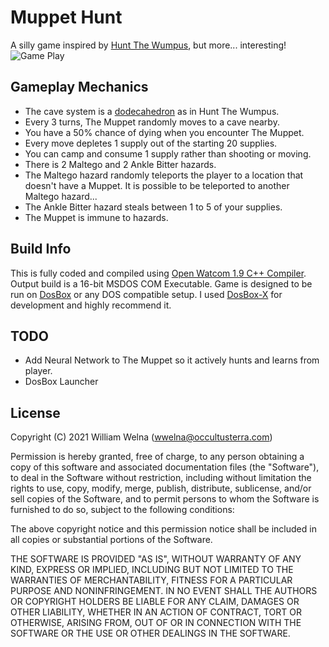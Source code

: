 # Muppet Hunt
A silly game inspired by [Hunt The Wumpus](https://en.wikipedia.org/wiki/Hunt_the_Wumpus), but more... interesting!
![Game Play](https://i.imgur.com/cZIMkai.png)

## Gameplay Mechanics
* The cave system is a [dodecahedron](https://en.wikipedia.org/wiki/File:Hunt_the_Wumpus_map.svg) as in Hunt The Wumpus.
* Every 3 turns, The Muppet randomly moves to a cave nearby.
* You have a 50% chance of dying when you encounter The Muppet.
* Every move depletes 1 supply out of the starting 20 supplies.
* You can camp and consume 1 supply rather than shooting or moving.
* There is 2 Maltego and 2 Ankle Bitter hazards.
* The Maltego hazard randomly teleports the player to a location that doesn't have a Muppet. It is possible to be teleported to another Maltego hazard...
* The Ankle Bitter hazard steals between 1 to 5 of your supplies.
* The Muppet is immune to hazards. 

## Build Info
This is fully coded and compiled using [Open Watcom 1.9 C++ Compiler](www.openwatcom.org/). Output build is a 16-bit MSDOS COM Executable. Game is designed to be run on [DosBox](https://dosbox.com) or any DOS compatible setup. I used [DosBox-X](https://dosbox-x.com) for development and highly recommend it.

## TODO
* Add Neural Network to The Muppet so it actively hunts and learns from player.
* DosBox Launcher

## License
 
Copyright (C) 2021 William Welna (wwelna@occultusterra.com)

Permission is hereby granted, free of charge, to any person obtaining a copy
of this software and associated documentation files (the "Software"), to deal
in the Software without restriction, including without limitation the rights
to use, copy, modify, merge, publish, distribute, sublicense, and/or sell
copies of the Software, and to permit persons to whom the Software is
furnished to do so, subject to the following conditions:

The above copyright notice and this permission notice shall be included in
all copies or substantial portions of the Software.

THE SOFTWARE IS PROVIDED "AS IS", WITHOUT WARRANTY OF ANY KIND, EXPRESS OR
IMPLIED, INCLUDING BUT NOT LIMITED TO THE WARRANTIES OF MERCHANTABILITY,
FITNESS FOR A PARTICULAR PURPOSE AND NONINFRINGEMENT. IN NO EVENT SHALL THE
AUTHORS OR COPYRIGHT HOLDERS BE LIABLE FOR ANY CLAIM, DAMAGES OR OTHER
LIABILITY, WHETHER IN AN ACTION OF CONTRACT, TORT OR OTHERWISE, ARISING FROM,
OUT OF OR IN CONNECTION WITH THE SOFTWARE OR THE USE OR OTHER DEALINGS IN
THE SOFTWARE.
